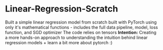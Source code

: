 # Linear-Regression-Scratch

Built a simple linear regression model from scratch built with PyTorch using only it's mathematical functions - includes the full data pipeline, model, loss function, and SGD optimizer
The code relies on tensors 
**Intention:** Creating a more hands-on approach to understanding the intuition behind linear regression models + learn a bit more about pytorch :)


